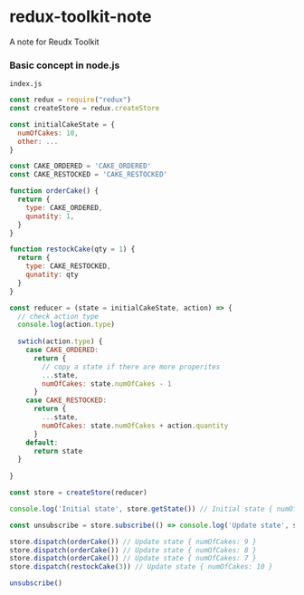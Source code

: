 # redux-toolkit-note
A note for Reudx Toolkit

### Basic concept in node.js

```index.js```
```javascript
const redux = require("redux")
const createStore = redux.createStore

const initialCakeState = {
  numOfCakes: 10,
  other: ...
}

const CAKE_ORDERED = 'CAKE_ORDERED'
const CAKE_RESTOCKED = 'CAKE_RESTOCKED'

function orderCake() {
  return {
    type: CAKE_ORDERED,
    qunatity: 1,
  }
}

function restockCake(qty = 1) {
  return {
    type: CAKE_RESTOCKED,
    qunatity: qty
  }
}

const reducer = (state = initialCakeState, action) => {
  // check action type
  console.log(action.type)
  
  swtich(action.type) {
    case CAKE_ORDERED:
      return {
        // copy a state if there are more properites
        ...state,
        numOfCakes: state.numOfCakes - 1
      }
    case CAKE_RESTOCKED:
      return {
        ...state,
        numOfCakes: state.numOfCakes + action.quantity
      }
    default:
      return state
  }
  
}

const store = createStore(reducer)

console.log('Initial state', store.getState()) // Initial state { numOfCakes: 10 }

const unsubscribe = store.subscribe(() => console.log('Update state', store.getStore())

store.dispatch(orderCake()) // Update state { numOfCakes: 9 }
store.dispatch(orderCake()) // Update state { numOfCakes: 8 }
store.dispatch(orderCake()) // Update state { numOfCakes: 7 }
store.dispatch(restockCake(3)) // Update state { numOfCakes: 10 }

unsubscribe()
````
